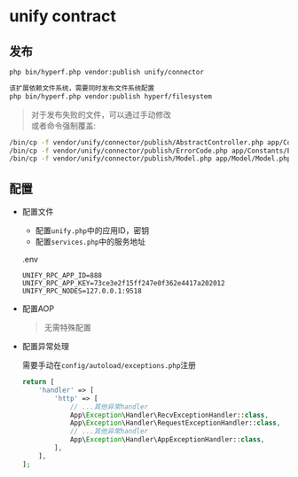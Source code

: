 # unify contract

## 发布

```bash
php bin/hyperf.php vendor:publish unify/connector

该扩展依赖文件系统，需要同时发布文件系统配置
php bin/hyperf.php vendor:publish hyperf/filesystem
```

> 对于发布失败的文件，可以通过手动修改  
> 或者命令强制覆盖:   

  ```bash
  /bin/cp -f vendor/unify/connector/publish/AbstractController.php app/Controller/AbstractController.php
  /bin/cp -f vendor/unify/connector/publish/ErrorCode.php app/Constants/ErrorCode.php
  /bin/cp -f vendor/unify/connector/publish/Model.php app/Model/Model.php 
  ```

## 配置

- 配置文件
  - 配置`unify.php`中的应用ID，密钥
  - 配置`services.php`中的服务地址

  .env
  ```dotenv
  UNIFY_RPC_APP_ID=888
  UNIFY_RPC_APP_KEY=73ce3e2f15ff247e0f362e4417a202012
  UNIFY_RPC_NODES=127.0.0.1:9518
  ```

- 配置AOP

    > 无需特殊配置

- 配置异常处理

    需要手动在`config/autoload/exceptions.php`注册
    ```php
    return [
        'handler' => [
            'http' => [
                // ...其他异常handler
                App\Exception\Handler\RecvExceptionHandler::class,
                App\Exception\Handler\RequestExceptionHandler::class,
                // ...其他异常handler
                App\Exception\Handler\AppExceptionHandler::class,
            ],
        ],
    ];

    ```
